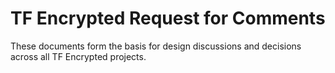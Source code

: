 # TF Encrypted Request for Comments

These documents form the basis for design discussions and decisions across all TF Encrypted projects.
